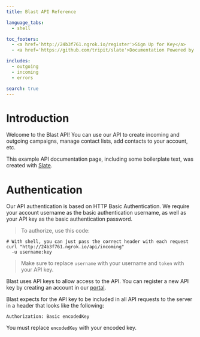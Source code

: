 ```yaml
---
title: Blast API Reference

language_tabs:
  - shell

toc_footers:
  - <a href='http://24b3f761.ngrok.io/register'>Sign Up for Key</a>
  - <a href='https://github.com/tripit/slate'>Documentation Powered by Slate</a>

includes:
  - outgoing
  - incoming
  - errors

search: true
---
```


# Introduction

Welcome to the Blast API! You can use our API to create incoming and outgoing campaigns, manage contact lists, add contacts to your account, etc.

This example API documentation page, including some boilerplate text, was created with [Slate](https://github.com/tripit/slate).

# Authentication

Our API authentication is based on HTTP Basic Authentication. We require your account username as the basic authentication username, as well as your API key as the basic authentication password. 
> To authorize, use this code:

```shell
# With shell, you can just pass the correct header with each request
curl "http://24b3f761.ngrok.io/api/incoming"
  -u username:key
```

> Make sure to replace `username` with your username and `token` with your API key.

Blast uses API keys to allow access to the API. You can register a new API key by creating an account in our [portal](http://24b3f761.ngrok.io/register).

Blast expects for the API key to be included in all API requests to the server in a header that looks like the following:

`Authorization: Basic encodedKey`

<aside class="notice">
You must replace <code>encodedKey</code> with your encoded key.
</aside>

